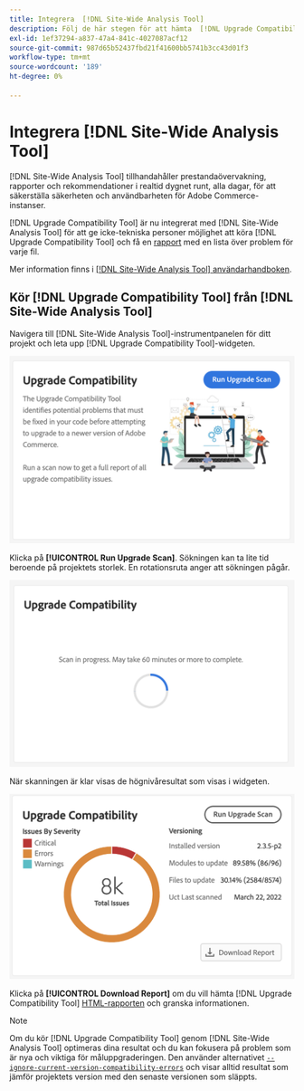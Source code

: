 ```yaml
---
title: Integrera  [!DNL Site-Wide Analysis Tool]
description: Följ de här stegen för att hämta  [!DNL Upgrade Compatibility Tool] rapporten från  [!DNL Site-Wide Analysis Tool] dashboard i ditt Adobe Commerce-projekt.
exl-id: 1ef37294-a837-47a4-841c-4027087acf12
source-git-commit: 987d65b52437fbd21f41600bb5741b3cc43d01f3
workflow-type: tm+mt
source-wordcount: '189'
ht-degree: 0%

---
```


# Integrera [!DNL Site-Wide Analysis Tool]

[!DNL Site-Wide Analysis Tool] tillhandahåller prestandaövervakning, rapporter och rekommendationer i realtid dygnet runt, alla dagar, för att säkerställa säkerheten och användbarheten för Adobe Commerce-instanser.

[!DNL Upgrade Compatibility Tool] är nu integrerat med [!DNL Site-Wide Analysis Tool] för att ge icke-tekniska personer möjlighet att köra [!DNL Upgrade Compatibility Tool] och få en [rapport](../upgrade-compatibility-tool/reports.md) med en lista över problem för varje fil.

Mer information finns i [[!DNL Site-Wide Analysis Tool] användarhandboken](https://experienceleague.adobe.com/en/docs/commerce-operations/tools/site-wide-analysis-tool/access).

## Kör [!DNL Upgrade Compatibility Tool] från [!DNL Site-Wide Analysis Tool]

Navigera till [!DNL Site-Wide Analysis Tool]-instrumentpanelen för ditt projekt och leta upp [!DNL Upgrade Compatibility Tool]-widgeten.

![UCT SWAT widget - Initial](../../assets/upgrade-guide/uct-swat-initial.png)

Klicka på **[!UICONTROL Run Upgrade Scan]**. Sökningen kan ta lite tid beroende på projektets storlek. En rotationsruta anger att sökningen pågår.

![UCT SWAT-widget - Pågår](../../assets/upgrade-guide/uct-swat-progress.png)

När skanningen är klar visas de högnivåresultat som visas i widgeten.

![UCT SWAT widget - Resultat](../../assets/upgrade-guide/uct-swat-results.png)

Klicka på **[!UICONTROL Download Report]** om du vill hämta [!DNL Upgrade Compatibility Tool] [HTML-rapporten](../upgrade-compatibility-tool/reports.md#html-report) och granska informationen.


>[!NOTE]
>
> Om du kör [!DNL Upgrade Compatibility Tool] genom [!DNL Site-Wide Analysis Tool] optimeras dina resultat och du kan fokusera på problem som är nya och viktiga för måluppgraderingen. Den använder alternativet [`--ignore-current-version-compatibility-errors`](run.md#optimize-your-results) och visar alltid resultat som jämför projektets version med den senaste versionen som släppts.
